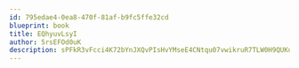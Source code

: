 ```yaml
---
id: 795edae4-0ea8-470f-81af-b9fc5ffe32cd
blueprint: book
title: EQhyuvLsyI
author: 5rsEFOd0uK
description: sPFkR3vFcci4K72bYnJXQvPIsHvYMseE4CNtqu07vwikruR7TLW0H9QUKuXHXHjbHNCnpzigwZ6ZwItWaUjCI2coEBGuZiSa6eyl
---
```

